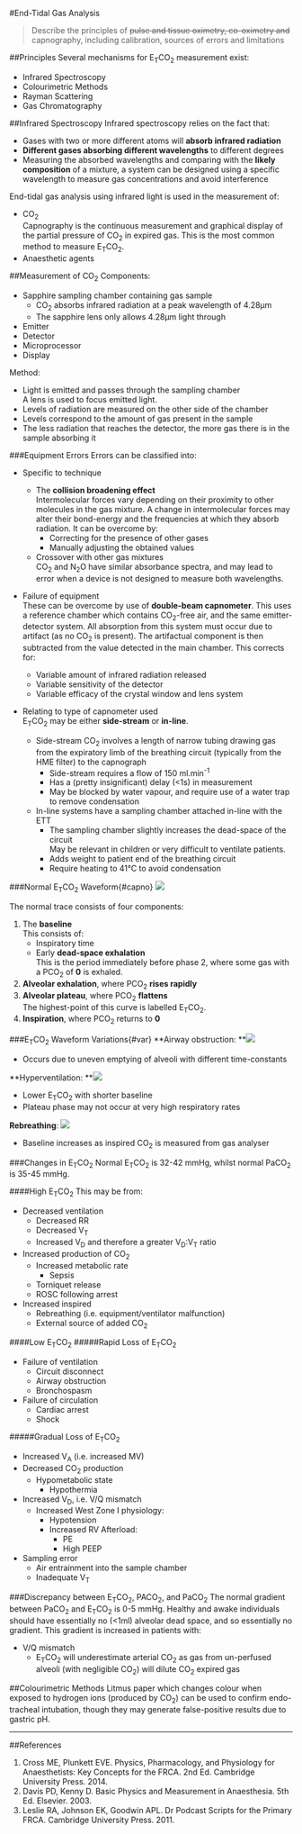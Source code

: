 #End-Tidal Gas Analysis
> Describe the principles of ~~pulse and tissue oximetry, co-oximetry and~~ capnography, including calibration, sources of errors and limitations 

##Principles
Several mechanisms for E<sub>T</sub>CO<sub>2</sub> measurement exist:
* Infrared Spectroscopy
* Colourimetric Methods
* Rayman Scattering
* Gas Chromatography

##Infrared Spectroscopy
Infrared spectroscopy relies on the fact that:
* Gases with two or more different atoms will **absorb infrared radiation**
* **Different gases absorbing different wavelengths** to different degrees
* Measuring the absorbed wavelengths and comparing with the **likely composition** of a mixture, a system can be designed using a specific wavelength to measure gas concentrations and avoid interference


End-tidal gas analysis using infrared light is used in the measurement of:
* CO<sub>2</sub>  
Capnography is the continuous measurement and graphical display of the partial pressure of CO<sub>2</sub> in expired gas. This is the most common method to measure E<sub>T</sub>CO<sub>2</sub>. 
* Anaesthetic agents

##Measurement of CO<sub>2</sub>
Components:
* Sapphire sampling chamber containing gas sample  
    * CO<sub>2</sub> absorbs infrared radiation at a peak wavelength of 4.28μm
    * The sapphire lens only allows 4.28μm light through
* Emitter
* Detector
* Microprocessor
* Display


Method:
* Light is emitted and passes through the sampling chamber  
A lens is used to focus emitted light.
* Levels of radiation are measured on the other side of the chamber  
* Levels correspond to the amount of gas present in the sample
* The less radiation that reaches the detector, the more gas there is in the sample absorbing it


###Equipment Errors
Errors can be classified into:
* Specific to technique
    * The **collision broadening effect**  
    Intermolecular forces vary depending on their proximity to other molecules in the gas mixture. A change in intermolecular forces may alter their bond-energy and the frequencies at which they absorb radiation. It can be overcome by:
        * Correcting for the presence of other gases
        * Manually adjusting the obtained values
    * Crossover with other gas mixtures  
    CO<sub>2</sub> and N<sub>2</sub>O have similar absorbance spectra, and may lead to error when a device is not designed to measure both wavelengths.


* Failure of equipment  
These can be overcome by use of **double-beam capnometer**. This uses a reference chamber which contains CO<sub>2</sub>-free air, and the same emitter-detector system. All absorption from this system must occur due to artifact (as no CO<sub>2</sub> is present). The artifactual component is then subtracted from the value detected in the main chamber. This corrects for:
    * Variable amount of infrared radiation released
    * Variable sensitivity of the detector
    * Variable efficacy of the crystal window and lens system


* Relating to type of capnometer used  
E<sub>T</sub>CO<sub>2</sub> may be either **side-stream** or **in-line**.
    * Side-stream CO<sub>2</sub> involves a length of narrow tubing drawing gas from the expiratory limb of the breathing circuit (typically from the HME filter) to the capnograph
        * Side-stream requires a flow of 150 ml.min<sup>-1</sup>  
        * Has a (pretty insignificant) delay (<1s) in measurement
        * May be blocked by water vapour, and require use of a water trap to remove condensation
    * In-line systems have a sampling chamber attached in-line with the ETT
        * The sampling chamber slightly increases the dead-space of the circuit  
        May be relevant in children or very difficult to ventilate patients.
        * Adds weight to patient end of the breathing circuit
        * Require heating to 41°C to avoid condensation


###Normal E<sub>T</sub>CO<sub>2</sub> Waveform{#capno}
<img src="resources\capno-normal.svg">

The normal trace consists of four components:
1. The **baseline**  
This consists of:
    * Inspiratory time
    * Early **dead-space exhalation**  
    This is the period immediately before phase 2, where some gas with a PCO<sub>2</sub> of **0** is exhaled.
2. **Alveolar exhalation**, where PCO<sub>2</sub> **rises rapidly**
3. **Alveolar plateau**, where PCO<sub>2</sub> **flattens**  
The highest-point of this curve is labelled E<sub>T</sub>CO<sub>2</sub>.
4. **Inspiration**, where PCO<sub>2</sub> returns to **0**

###E<sub>T</sub>CO<sub>2</sub> Waveform Variations{#var}
**Airway obstruction:
**<img src="resources\capno-obstruction.svg">
* Occurs due to uneven emptying of alveoli with different time-constants

**Hyperventilation:
**<img src="resources\capno-hyperventilation.svg">
* Lower E<sub>T</sub>CO<sub>2</sub> with shorter baseline
* Plateau phase may not occur at very high respiratory rates

**Rebreathing**:
<img src="resources\capno-rebreathing.svg">
* Baseline increases as inspired CO<sub>2</sub> is measured from gas analyser




###Changes in E<sub>T</sub>CO<sub>2</sub>
Normal E<sub>T</sub>CO<sub>2</sub> is 32-42 mmHg, whilst normal PaCO<sub>2</sub> is 35-45 mmHg.

####High E<sub>T</sub>CO<sub>2</sub>
This may be from:
* Decreased ventilation
    * Decreased RR
    * Decreased V<sub>T</sub>
    * Increased V<sub>D</sub> and therefore a greater V<sub>D</sub>:V<sub>T</sub> ratio
* Increased production of CO<sub>2</sub>
    * Increased metabolic rate
        * Sepsis
    * Torniquet release
    * ROSC following arrest
* Increased inspired 
    * Rebreathing (i.e. equipment/ventilator malfunction)
    * External source of added CO<sub>2</sub>

####Low E<sub>T</sub>CO<sub>2</sub>
#####Rapid Loss of E<sub>T</sub>CO<sub>2</sub>
* Failure of ventilation
    * Circuit disconnect
    * Airway obstruction
    * Bronchospasm
* Failure of circulation
    * Cardiac arrest
    * Shock

#####Gradual Loss of E<sub>T</sub>CO<sub>2</sub>
* Increased V<sub>A</sub> (i.e. increased MV)
* Decreased CO<sub>2</sub> production
    * Hypometabolic state
        * Hypothermia
* Increased V<sub>D</sub>, i.e. V/Q mismatch
    * Increased West Zone I physiology:
        * Hypotension
        * Increased RV Afterload:
            * PE
            * High PEEP
* Sampling error
    * Air entrainment into the sample chamber
    * Inadequate V<sub>T</sub>

###Discrepancy between E<sub>T</sub>CO<sub>2</sub>, PACO<sub>2</sub>, and PaCO<sub>2</sub>
The normal gradient between PaCO<sub>2</sub> and E<sub>T</sub>CO<sub>2</sub> is 0-5 mmHg. Healthy and awake individuals should have essentially no (<1ml) alveolar dead space, and so essentially no gradient. This gradient is increased in patients with:
* V/Q mismatch
    * E<sub>T</sub>CO<sub>2</sub> will underestimate arterial CO<sub>2</sub> as gas from un-perfused alveoli (with negligible CO<sub>2</sub>) will dilute CO<sub>2</sub> expired gas

##Colourimetric Methods
Litmus paper which changes colour when exposed to hydrogen ions (produced by CO<sub>2</sub>) can be used to confirm endo-tracheal intubation, though they may generate false-positive results due to gastric pH.

---

##References
1. Cross ME, Plunkett EVE. Physics, Pharmacology, and Physiology for Anaesthetists: Key Concepts for the FRCA. 2nd Ed. Cambridge University Press. 2014.
2. Davis PD, Kenny D. Basic Physics and Measurement in Anaesthesia. 5th Ed. Elsevier. 2003.
3. Leslie RA, Johnson EK, Goodwin APL. Dr Podcast Scripts for the Primary FRCA. Cambridge University Press. 2011.